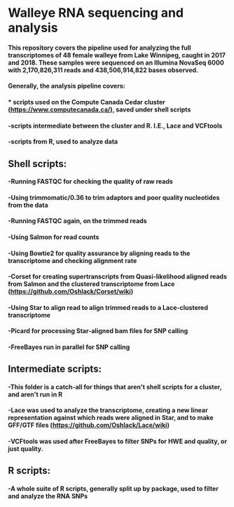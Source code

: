 # Walleye RNA sequencing and analysis
#### This repository covers the pipeline used for analyzing the full transcriptomes of 48 female walleye from Lake Winnipeg, caught in 2017 and 2018. These samples were sequenced on an Illumina NovaSeq 6000 with 2,170,826,311 reads and 438,506,914,822 bases observed. 

#### Generally, the analysis pipeline covers:
#### * scripts used on the Compute Canada Cedar cluster (https://www.computecanada.ca/), saved under shell scripts
#### -scripts intermediate between the cluster and R. I.E., Lace and VCFtools
#### -scripts from R, used to analyze data

## Shell scripts:
#### -Running FASTQC for checking the quality of raw reads
#### -Using trimmomatic/0.36 to trim adaptors and poor quality nucleotides from the data
#### -Running FASTQC again, on the trimmed reads
#### -Using Salmon for read counts 
#### -Using Bowtie2 for quality assurance by aligning reads to the transcriptome and checking alignment rate
#### -Corset for creating supertranscripts from Quasi-likelihood aligned reads from Salmon and the clustered transcriptome from Lace (https://github.com/Oshlack/Corset/wiki)
#### -Using Star to align read to align trimmed reads to a Lace-clustered transcriptome
#### -Picard for processing Star-aligned bam files for SNP calling
#### -FreeBayes run in parallel for SNP calling

## Intermediate scripts:
#### -This folder is a catch-all for things that aren't shell scripts for a cluster, and aren't run in R
#### -Lace was used to analyze the transcriptome, creating a new linear representation against which reads were aligned in Star, and to make GFF/GTF files (https://github.com/Oshlack/Lace/wiki)
#### -VCFtools was used after FreeBayes to filter SNPs for HWE and quality, or just quality.

## R scripts:
#### -A whole suite of R scripts, generally split up by package, used to filter and analyze the RNA SNPs
